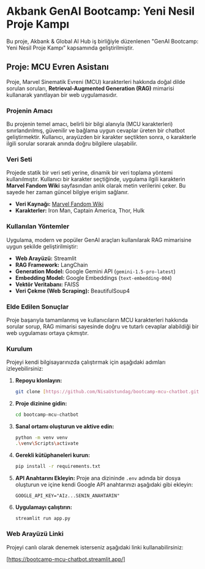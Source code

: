 # Akbank GenAI Bootcamp: Yeni Nesil Proje Kampı

Bu proje, Akbank & Global AI Hub iş birliğiyle düzenlenen "GenAI Bootcamp: Yeni Nesil Proje Kampı" kapsamında geliştirilmiştir.

## Proje: MCU Evren Asistanı

Proje, Marvel Sinematik Evreni (MCU) karakterleri hakkında doğal dilde sorulan soruları, **Retrieval-Augmented Generation (RAG)** mimarisi kullanarak yanıtlayan bir web uygulamasıdır.

### Projenin Amacı

Bu projenin temel amacı, belirli bir bilgi alanıyla (MCU karakterleri) sınırlandırılmış, güvenilir ve bağlama uygun cevaplar üreten bir chatbot geliştirmektir. Kullanıcı, arayüzden bir karakter seçtikten sonra, o karakterle ilgili sorular sorarak anında doğru bilgilere ulaşabilir.

### Veri Seti

Projede statik bir veri seti yerine, dinamik bir veri toplama yöntemi kullanılmıştır. Kullanıcı bir karakter seçtiğinde, uygulama ilgili karakterin **Marvel Fandom Wiki** sayfasından anlık olarak metin verilerini çeker. Bu sayede her zaman güncel bilgiye erişim sağlanır.

- **Veri Kaynağı:** [Marvel Fandom Wiki](https://marvelcinematicuniverse.fandom.com/wiki/Marvel_Cinematic_Universe_Wiki)
- **Karakterler:** Iron Man, Captain America, Thor, Hulk

### Kullanılan Yöntemler

Uygulama, modern ve popüler GenAI araçları kullanılarak RAG mimarisine uygun şekilde geliştirilmiştir:

-   **Web Arayüzü:** Streamlit
-   **RAG Framework:** LangChain
-   **Generation Model:** Google Gemini API (`gemini-1.5-pro-latest`)
-   **Embedding Model:** Google Embeddings (`text-embedding-004`)
-   **Vektör Veritabanı:** FAISS
-   **Veri Çekme (Web Scraping):** BeautifulSoup4

### Elde Edilen Sonuçlar

Proje başarıyla tamamlanmış ve kullanıcıların MCU karakterleri hakkında sorular sorup, RAG mimarisi sayesinde doğru ve tutarlı cevaplar alabildiği bir web uygulaması ortaya çıkmıştır.


### Kurulum

Projeyi kendi bilgisayarınızda çalıştırmak için aşağıdaki adımları izleyebilirsiniz:

1.  **Repoyu klonlayın:**
    ```bash
    git clone [https://github.com/NisaUstundag/bootcamp-mcu-chatbot.git](https://github.com/NisaUstundag/bootcamp-mcu-chatbot.git)
    ```
2.  **Proje dizinine gidin:**
    ```bash
    cd bootcamp-mcu-chatbot
    ```
3.  **Sanal ortamı oluşturun ve aktive edin:**
    ```bash
    python -m venv venv
    .\venv\Scripts\activate
    ```
4.  **Gerekli kütüphaneleri kurun:**
    ```bash
    pip install -r requirements.txt
    ```
5.  **API Anahtarını Ekleyin:**
    Proje ana dizininde `.env` adında bir dosya oluşturun ve içine kendi Google API anahtarınızı aşağıdaki gibi ekleyin:
    ```
    GOOGLE_API_KEY="AIz...SENIN_ANAHTARIN"
    ```
6.  **Uygulamayı çalıştırın:**
    ```bash
    streamlit run app.py
    ```

### Web Arayüzü Linki

Projeyi canlı olarak denemek isterseniz aşağıdaki linki kullanabilirsiniz:

[https://bootcamp-mcu-chatbot.streamlit.app/]
